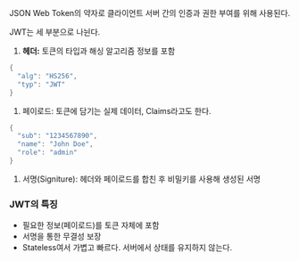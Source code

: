 JSON Web Token의 약자로 클라이언트  서버 간의 인증과 권한 부여를 위해 사용된다.

JWT는 세 부분으로 나뉜다.

1. **헤더:** 토큰의 타입과 해싱 알고리즘 정보를 포함

```java
{
  "alg": "HS256",
  "typ": "JWT"
}
```

1. 페이로드: 토큰에 담기는 실제 데이터, Claims라고도 한다.

```java
{
  "sub": "1234567890",
  "name": "John Doe",
  "role": "admin"
}
```

1. 서명(Signiture): 헤더와 페이로드를 합친 후 비밀키를 사용해 생성된 서명

### JWT의 특징

- 필요한 정보(페이로드)를 토큰 자체에 포함
- 서명을 통한 무결성 보장
- Stateless여서 가볍고 빠르다. 서버에서 상태를 유지하지 않는다.